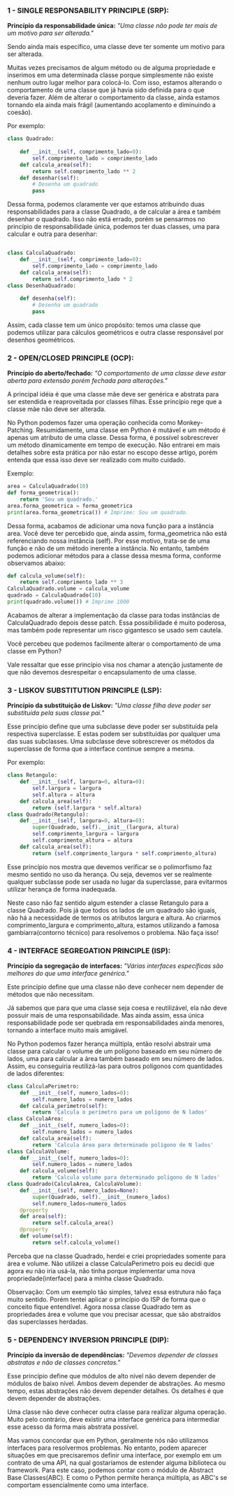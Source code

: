 <h3>1 - SINGLE RESPONSABILITY PRINCIPLE (SRP):</h3>
<strong>Princípio da responsabilidade única:</strong> <i>"Uma classe não pode ter mais de um motivo para ser alterada."</i>
<p>
Sendo ainda mais específico, uma classe deve ter somente um motivo para ser alterada.
</p>
<p>
Muitas vezes precisamos de algum método ou de alguma propriedade e inserimos em uma determinada classe porque simplesmente não existe nenhum outro lugar melhor para colocá-lo. Com isso, estamos alterando o comportamento de uma classe que já havia sido definida para o que deveria fazer. Além de alterar o comportamento da classe, ainda estamos tornando ela ainda mais frágil (aumentando acoplamento e diminuindo a coesão).
</p>
Por exemplo:

```python
class Quadrado:
    
    def __init__(self, comprimento_lado=0):
        self.comprimento_lado = comprimento_lado
    def calcula_area(self):
        return self.comprimento_lado ** 2
    def desenhar(self):
        # Desenha um quadrado
        pass

```

<p>
Dessa forma, podemos claramente ver que estamos atribuindo duas responsabilidades para a classe Quadrado, a de calcular a área e também desenhar o quadrado. Isso não está errado, porém se pensarmos no princípio de responsabilidade única, podemos ter duas classes, uma para calcular e outra para desenhar:
</p>

```python

class CalculaQuadrado:
    def __init__(self, comprimento_lado=0):
        self.comprimento_lado = comprimento_lado
    def calcula_area(self):
        return self.comprimento_lado * 2
class DesenhaQuadrado:
    
    def desenha(self):
        # Desenha um quadrado
        pass

```
<p>
Assim, cada classe tem um único propósito: temos uma classe que podemos utilizar para cálculos geométricos e outra classe responsável por desenhos geométricos.
</p>

<h3>2 - OPEN/CLOSED PRINCIPLE (OCP):</h3>
<strong>Princípio do aberto/fechado:</strong> <i>"O comportamento de uma classe deve estar aberta para extensão porém fechada para alterações."</i>
<p>
A principal idéia é que uma classe mãe deve ser genérica e abstrata para ser estendida e reaproveitada por classes filhas. Esse princípio rege que a classe mãe não deve ser alterada.
</p>
<p>
No Python podemos fazer uma operação conhecida como Monkey-Patching. Resumidamente, uma classe em Python é mutável e um método é apenas um atributo de uma classe. Dessa forma, é possível sobrescrever um método dinamicamente em tempo de execução. Não entrarei em mais detalhes sobre esta prática por não estar no escopo desse artigo, porém entenda que essa isso deve ser realizado com muito cuidado.
</p>
Exemplo:

```python
area = CalculaQuadrado(10)
def forma_geometrica():
    return 'Sou um quadrado.'
area.forma_geometrica = forma_geometrica
print(area.forma_geometrica()) # Imprime: Sou um quadrado.

```
<p>
Dessa forma, acabamos de adicionar uma nova função para a instância area. Você deve ter percebido que, ainda assim, forma_geometrica não está referenciando nossa instância (self). Por esse motivo, trata-se de uma função e não de um método inerente a instância. No entanto, também podemos adicionar métodos para a classe dessa mesma forma, conforme observamos abaixo:
</p>

```python
def calcula_volume(self):
    return self.comprimento_lado ** 3
CalculaQuadrado.volume = calcula_volume
quadrado = CalculaQuadrado(10)
print(quadrado.volume()) # Imprime 1000

```
<p>
Acabamos de alterar a implementação da classe para todas instâncias de CalculaQuadrado depois desse patch. Essa possibilidade é muito poderosa, mas também pode representar um risco gigantesco se usado sem cautela.

Você percebeu que podemos facilmente alterar o comportamento de uma classe em Python?

Vale ressaltar que esse princípio visa nos chamar a atenção justamente de que não devemos desrespeitar o encapsulamento de uma classe.
</p>

<h3>3 - LISKOV SUBSTITUTION PRINCIPLE (LSP):</h3>
<strong>Princípio da substituição de Liskov:</strong><i> "Uma classe filha deve poder ser substituída pela suas classe pai."</i>
<p>
Esse princípio define que uma subclasse deve poder ser substituída pela respectiva superclasse. E estas podem ser substituídas por qualquer uma das suas subclasses. Uma subclasse deve sobrescrever os métodos da superclasse de forma que a interface continue sempre a mesma.
</p>
Por exemplo:

```python
class Retangulo:
    def __init__(self, largura=0, altura=0):
        self.largura = largura
        self.altura = altura
    def calcula_area(self):
        return (self.largura * self.altura)
class Quadrado(Retangulo):
    def __init__(self, largura=0, altura=0):
        super(Quadrado, self).__init__(largura, altura)
        self.comprimento_largura = largura
        self.comprimento_altura = altura
    def calcula_area(self):
        return (self.comprimento_largura * self.comprimento_altura)
```
<p>Esse princípio nos mostra que devemos verificar se o polimorfismo faz mesmo sentido no uso da herança. Ou seja, devemos ver se realmente qualquer subclasse pode ser usada no lugar da superclasse, para evitarmos utilizar herança de forma inadequada.</p>

<p>Neste caso não faz sentido algum estender a classe Retangulo para a classe Quadrado. Pois já que todos os lados de um quadrado são iguais, não há a necessidade de termos os atributos largura e altura. Ao criarmos comprimento_largura e comprimento_altura, estamos utilizando a famosa gambiarra(contorno técnico) para resolvemos o problema. Não faça isso!</p>

<h3>4 - INTERFACE SEGREGATION PRINCIPLE (ISP):</h3>
<strong>Princípio da segregação de interfaces:</strong><i> "Várias interfaces específicas são melhores do que uma interface genérica."</i>
<p>
Este princípio define que uma classe não deve conhecer nem depender de métodos que não necessitam.
</p>
<p>
Já sabemos que para que uma classe seja coesa e reutilizável, ela não deve possuir mais de uma responsabilidade. Mas ainda assim, essa única responsabilidade pode ser quebrada em responsabilidades ainda menores, tornando a interface muito mais amigável.
</p><p>
No Python podemos fazer herança múltipla, então resolvi abstrair uma classe para calcular o volume de um polígono baseado em seu número de lados, uma para calcular a área também baseado em seu número de lados. Assim, eu conseguiria reutilizá-las para outros polígonos com quantidades de lados diferentes:
</p>

```python
class CalculaPerimetro:
    def __init__(self, numero_lados=0):
        self.numero_lados = numero_lados
    def calcula_perimetro(self):
        return 'Calcula o perímetro para um polígono de N lados'
class CalculaArea:
    def __init__(self, numero_lados=0):
        self.numero_lados = numero_lados
    def calcula_area(self):
        return 'Calcula área para determinado polígono de N lados'
class CalculaVolume:
    def __init__(self, numero_lados=0):
        self.numero_lados = numero_lados
    def calcula_volume(self):
        return 'Calcula volume para determinado polígono de N lados'
class Quadrado(CalculaArea, CalculaVolume):
    def __init__(self, numero_lados=None):
        super(Quadrado, self).__init__(numero_lados)
        self.numero_lados=numero_lados
    @property
    def area(self):
        return self.calcula_area()
    @property
    def volume(self):
        return self.calcula_volume()
```
<p>Perceba que na classe Quadrado, herdei e criei propriedades somente para área e volume. Não utilizei a classe CalculaPerimetro pois eu decidi que agora eu não iria usá-la, não tinha porque implementar uma nova propriedade(interface) para a minha classe Quadrado.</p>
<p>
Observação: Com um exemplo tão simples, talvez essa estrutura não faça muito sentido. Porém tentei aplicar o princípio do ISP de forma que o conceito fique entendível. Agora nossa classe Quadrado tem as propriedades área e volume que vou precisar acessar, que são abstraídos das superclasses herdadas.
</p>

<h3>5 - DEPENDENCY INVERSION PRINCIPLE (DIP):</h3>
<strong>Princípio da inversão de dependências:</strong><i> "Devemos depender de classes abstratas e não de classes concretas."</i>
<p>
Esse princípio define que módulos de alto nível não devem depender de módulos de baixo nível. Ambos devem depender de abstrações. Ao mesmo tempo, estas abstrações não devem depender detalhes. Os detalhes é que devem depender de abstrações.
</p>

<p>
Uma classe não deve conhecer outra classe para realizar alguma operação. Muito pelo contrário, deve existir uma interface genérica para intermediar esse acesso da forma mais abstrata possível.
</p>
<p>
Mas vamos concordar que em Python, geralmente nós não utilizamos interfaces para resolvermos problemas. No entanto, podem aparecer situações em que precisaremos definir uma interface, por exemplo em um contrato de uma API, na qual gostaríamos de estender alguma biblioteca ou framework. Para este caso, podemos contar com o módulo de Abstract Base Classes(ABC). E como o Python permite herança múltipla, as ABC's se comportam essencialmente como uma interface.</p>